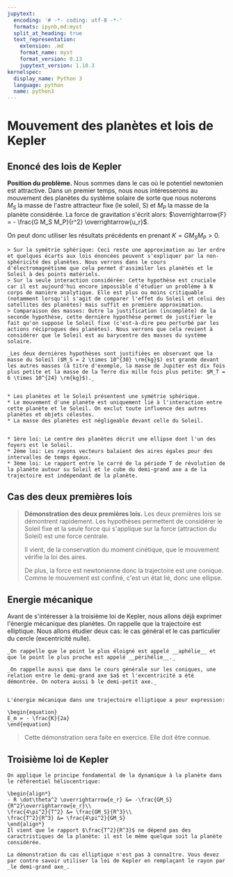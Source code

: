 ```yaml
---
jupytext:
  encoding: '# -*- coding: utf-8 -*-'
  formats: ipynb,md:myst
  split_at_heading: true
  text_representation:
    extension: .md
    format_name: myst
    format_version: 0.13
    jupytext_version: 1.10.3
kernelspec:
  display_name: Python 3
  language: python
  name: python3
---
```

# Mouvement des planètes et lois de Kepler

## Enoncé des lois de Kepler

__Position du problème.__
Nous sommes dans le cas où le potentiel newtonien est attractive. Dans un premier temps, nous nous intéresserons au mouvement des planètes du système solaire de sorte que nous noterons $M_S$ la masse de l'astre attracteur fixe (le soleil, S) et $M_P$ la masse de la planète considérée. La force de gravitation s'écrit alors: $\overrightarrow{F} = - \frac{G M_S M_P}{r^2} \overrightarrow{u_r}$.

On peut donc utiliser les résultats précédents en prenant $K = G M_S M_P >0$.


````{sidebar} _Sur les hypothèses_
> Sur la symétrie sphérique: Ceci reste une approximation au 1er ordre et quelques écarts aux lois énoncées peuvent s'expliquer par la non-sphéricité des planètes. Nous verrons dans le cours d'électromagnétisme que cela permet d'assimiler les planètes et le Soleil à des points matériels.
> Sur la seule interaction considérée: Cette hypothèse est cruciale car il est aujourd'hui encore impossible d'étudier un problème à N corps de manière analytique. Elle est plus ou moins critiquable (notamment lorsqu'il s'agit de comparer l'effet du Soleil et celui des satellites des planètes) mais suffit en première approximation.
> Comparaison des masses: Outre la justification (incomplète) de la seconde hypothèse, cette dernière hypothèse permet de justifier le fait qu'on suppose le Soleil fixe (c'est-à-dire peu perturbé par les actions réciproques des planètes). Nous verrons que cela revient à considérer que le Soleil est au barycentre des masses du système solaire.

_Les deux dernières hypothèses sont justifiées en observant que la masse du Soleil ($M_S = 2 \times 10^{30} \rm{kg}$) est grande devant les autres masses (à titre d'exemple, la masse de Jupiter est dix fois plus petite et la masse de la Terre dix mille fois plus petite: $M_T = 6 \times 10^{24} \rm{kg}$)._
````
````{important} __Hypothèses des lois de Kepler__

* Les planètes et le Soleil présentent une symétrie sphérique.
* Le mouvement d'une planète est uniquement lié à l'interaction entre cette planète et le Soleil. On exclut toute influence des autres planètes et objets célestes.
* La masse des planètes est négligeable devant celle du Soleil.
````
````{important} __Lois de Kepler__

* 1ère loi: Le centre des planètes décrit une ellipse dont l'un des foyers est le Soleil.
* 2ème loi: Les rayons vecteurs balaient des aires égales pour des intervalles de temps égaux.
* 3ème loi: Le rapport entre le carré de la période T de révolution de la planète autour su Soleil et le cube du demi-grand axe a de la trajectoire est indépendant de la planète.
````

## Cas des deux premières lois

>__Démonstration des deux premières lois.__
>Les deux premières lois se démontrent rapidement. Les hypothèses permettent de considérer le Soleil fixe et la seule force qui s'applique sur la force (attraction du Soleil) est une force centrale.
>
>Il vient, de la conservation du moment cinétique, que le mouvement vérifie la loi des aires.
>
>De plus, la force est newtonienne donc la trajectoire est une conique. Comme le mouvement est confiné, c'est un état lié, donc une ellipse.


## Energie mécanique

Avant de s'intéresser à la troisième loi de Kepler, nous allons déjà exprimer l'énergie mécanique des planètes. On rappelle que la trajectoire est elliptique. Nous allons étudier deux cas: le cas général et le cas particulier du cercle (excentricité nulle).

````{note}
_On rappelle que le point le plus éloigné est appelé __aphélie__ et que le point le plus proche est appelé __périhélie__._

_On rappelle aussi que dans le cours générale sur les coniques, une relation entre le demi-grand axe $a$ et l'excentricité a été démontrée. On notera aussi b le demi-petit axe._
````


````{important} __Relation énergie mécanique et demi-grand axe.__

L'énergie mécanique dans une trajectoire elliptique a pour expression:

\begin{equation}
E_m = - \frac{K}{2a}
\end{equation}
````

>Cette démonstration sera faite en exercice. Elle doit être connue.


## Troisième loi de Kepler

````{important} __Démonstration - Cas d'un mouvement circulaire__
On applique le principe fondamental de la dynamique à la planète dans le référentiel héliocentrique:

\begin{align*}
- R \dot\theta^2 \overrightarrow{e_r} &= -\frac{GM_S}{R^2}\overrightarrow{e_r}\\
\frac{4\pi^2}{T^2} &= \frac{GM_S}{R^3}\\
\frac{T^2}{R^3} &= \frac{4\pi^2}{GM_S}
\end{align*}
Il vient que le rapport $\frac{T^2}{R^3}$ ne dépend pas des caractristiques de la planète: il est le même quelque soit la planète considérée.
````

````{important} __Cas elliptique__
La démonstration du cas elliptique n'est pas à connaître. Vous devez par contre savoir utiliser la loi de Kepler en remplaçant le rayon par _le demi-grand axe_.
````

